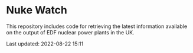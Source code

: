 # Nuke Watch

This repository includes code for retrieving the latest information available on the output of EDF nuclear power plants in the UK.

Last updated: 2022-08-22 15:11